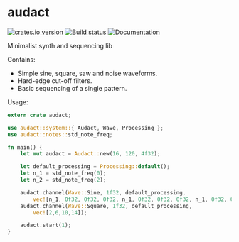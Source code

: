 # audact
[![crates.io version](https://img.shields.io/crates/v/audact.svg)](https://crates.io/crates/audact)
[![Build status](https://travis-ci.org/shockham/audact.svg?branch=master)](https://travis-ci.org/shockham/audact)
[![Documentation](https://docs.rs/audact/badge.svg)](https://docs.rs/audact)

Minimalist synth and sequencing lib

Contains:
- Simple sine, square, saw and noise waveforms.
- Hard-edge cut-off filters.
- Basic sequencing of a single pattern.

Usage:

```rust
extern crate audact;

use audact::system::{ Audact, Wave, Processing };
use audact::notes::std_note_freq;

fn main() {
    let mut audact = Audact::new(16, 120, 4f32);

    let default_processing = Processing::default();
    let n_1 = std_note_freq(0);
    let n_2 = std_note_freq(2);

    audact.channel(Wave::Sine, 1f32, default_processing,
        vec![n_1, 0f32, 0f32, 0f32, n_1, 0f32, 0f32, 0f32, n_1, 0f32, 0f32, 0f32, n_1, 0f32, 0f32, 0f32]);
    audact.channel(Wave::Square, 1f32, default_processing,
        vec![2,6,10,14]);

    audact.start(1);
}
```
